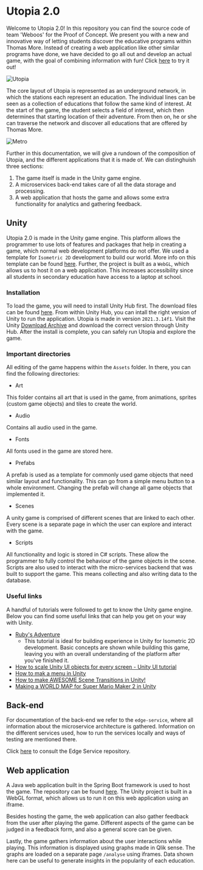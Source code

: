# Utopia 2.0
Welcome to Utopia 2.0! In this repository you can find the source code of team 'Weboos' for the Proof of Concept. We present you with a new and innovative way of letting students discover the educative programs within Thomas More. Instead of creating a web application like other similar programs have done, we have decided to go all out and develop an actual game, with the goal of combining information with fun! Click [here](https://utopia-utopiasite-kevinvandeputte-tm.cloud.okteto.net/) to try it out!

![Utopia](https://user-images.githubusercontent.com/74854941/212747487-a3783889-fae9-4cdf-b17f-36f2a3429990.png)

The core layout of Utopia is represented as an underground network, in which the stations each represent an education. The individual lines can be seen as a collection of educations that follow the same kind of interest. At the start of the game, the student selects a field of interest, which then determines that starting location of their adventure. From then on, he or she can traverse the network and discover all educations that are offered by Thomas More.

![Metro](https://user-images.githubusercontent.com/74854941/212755668-511688ca-6d7e-4c9a-8a33-e5dd3e1bfc0e.png)

Further in this documentation, we will give a rundown of the composition of Utopia, and the different applications that it is made of. We can distinghuish three  sections:
1. The game itself is made in the Unity game engine.
2. A microservices back-end takes care of all the data storage and processing.
3. A web application that hosts the game and allows some extra functionality for analytics and gathering feedback.

## Unity
Utopia 2.0 is made in the Unity game engine. This platform allows the programmer to use lots of features and packages that help in creating a game, which normal web development platforms do not offer. We used a template for `Isometric 2D` development to build our world. More info on this template can be found [here](https://blog.unity.com/technology/isometric-2d-environments-with-tilemap). Further, the project is built as a `WebGL`, which allows us to host it on a web application. This increases accessibility since all students in secondary education have access to a laptop at school.

### Installation
To load the game, you will need to install Unity Hub first. The download files can be found [here](https://unity.com/download). From within Unity Hub, you can intall the right version of Unity to run the application. Utopia is made in version `2021.3.14f1`. Visit the Unity [Download Archive](https://unity.com/releases/editor/archive) and download the correct version through Unity Hub. After the install is complete, you can safely run Utopia and explore the game.

### Important directories
All editing of the game happens within the `Assets` folder. In there, you can find the following directories:
- Art

This folder contains all art that is used in the game, from animations, sprites (custom game objects) and tiles to create the world.

- Audio

Contains all audio used in the game.

- Fonts

All fonts used in the game are stored here.

- Prefabs

A prefab is used as a template for commonly used game objects that need similar layout and functionality. This can go from a simple menu button to a whole environment. Changing the prefab will change all game objects that implemented it.

- Scenes

A unity game is comprised of different scenes that are linked to each other. Every scene is a separate page in which the user can explore and interact with the game.

- Scripts

All functionality and logic is stored in C# scripts. These allow the programmer to fully control the behaviour of the game objects in the scene. Scripts are also used to interact with the micro-services backend that was built to support the game. This means collecting and also writing data to the database.

### Useful links
A handful of tutorials were followed to get to know the Unity game engine. Below you can find some useful links that can help you get on your way with Unity.

- [Ruby's Adventure](https://learn.unity.com/project/ruby-s-2d-rpg)
  - This tutorial is ideal for building experience in Unity for Isometric 2D development. Basic concepts are shown while building this game, leaving you with an overall understanding of the platform after you've finished it.
- [How to scale Unity UI objects for every screen - Unity UI tutorial](https://www.youtube.com/watch?v=QnT-2KxVvyk&ab_channel=CocoCode)
- [How to mak a menu in Unity](https://www.youtube.com/watch?v=lF26yGJbsQk&ab_channel=Tarodev)
- [How to make AWESOME Scene Transitions in Unity!](https://www.youtube.com/watch?v=CE9VOZivb3I&t=836s&ab_channel=Brackeys)
- [Making a WORLD MAP for Super Mario Maker 2 in Unity](https://www.youtube.com/watch?v=bhODmOh40Ks&ab_channel=PolyMars)

## Back-end
For documentation of the back-end we refer to the `edge-service`, where all information about the microservice architecture is gathered. Information on the different services used, how to run the services locally and ways of testing are mentioned there.

Click [here](https://github.com/KevinVandeputte-TM/utopia_edgeservice) to consult the Edge Service repository.

## Web application
A Java web application built in the Spring Boot framework is used to host the game. The repository can be found [here](https://github.com/ValerieBecquart/project4website). The Unity project is built in a WebGL format, which allows us to run it on this web application using an iframe. 

Besides hosting the game, the web application can also gather feedback from the user after playing the game. Different aspects of the game can be judged in a feedback form, and also a general score can be given.

Lastly, the game gathers information about the user interactions while playing. This information is displayed using graphs made in Qlik sense. The graphs are loaded on a separate page `/analyse` using iframes. Data shown here can be useful to generate insights in the popularity of each education.
